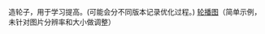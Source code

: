 造轮子，用于学习提高。(可能会分不同版本记录优化过程。)
[轮播图](https://github.com/blank121/study-source-code/tree/master/es6-promise)（简单示例，未针对图片分辨率和大小做调整）
